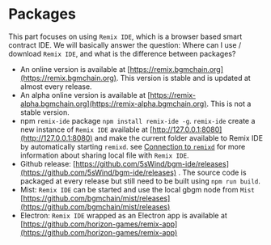Packages
========

This part focuses on using `Remix IDE`, which is a browser based smart contract IDE. We will basically answer the question: 
Where can I use / download `Remix IDE`, and what is the difference between packages?

- An online version is available at [https://remix.bgmchain.org](https://remix.bgmchain.org). This version is stable and is updated at almost every release.
- An alpha online version is available at [https://remix-alpha.bgmchain.org](https://remix-alpha.bgmchain.org). This is not a stable version.
- npm `remix-ide` package `npm install remix-ide -g`. `remix-ide` create a new instance of `Remix IDE` available at [http://127.0.0.1:8080](http://127.0.0.1:8080) and make the current folder available to Remix IDE by automatically starting `remixd`.
see [Connection to `remixd`](http://remix.readthedocs.io/en/latest/tutorial_remixd_filesystem.html) for more information about sharing local file with `Remix IDE`.
- Github release: [https://github.com/5sWind/bgm-ide/releases](https://github.com/5sWind/bgm-ide/releases) . The source code is packaged at every release but still need to be built using `npm run build`.
- Mist: `Remix IDE` can be started and use the local gbgm node from `Mist` [https://github.com/bgmchain/mist/releases](https://github.com/bgmchain/mist/releases)
- Electron: `Remix IDE` wrapped as an Electron app is available at [https://github.com/horizon-games/remix-app](https://github.com/horizon-games/remix-app)